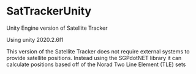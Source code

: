 # SatTrackerUnity
Unity Engine version of Satellite Tracker

Using unity 2020.2.6f1

This version of the Satellite Tracker does not require external systems to provide satellite positions.
Instead using the SGPdotNET library it can calculate positions based off of the Norad Two Line Element (TLE) sets

